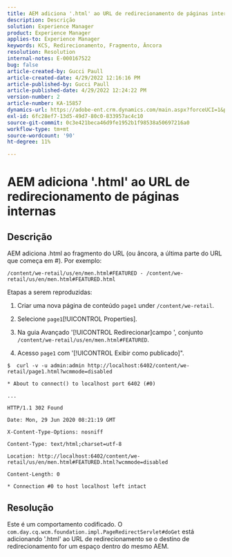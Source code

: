 ```yaml
---
title: AEM adiciona '.html' ao URL de redirecionamento de páginas internas
description: Descrição
solution: Experience Manager
product: Experience Manager
applies-to: Experience Manager
keywords: KCS, Redirecionamento, Fragmento, Âncora
resolution: Resolution
internal-notes: E-000167522
bug: false
article-created-by: Gucci Paull
article-created-date: 4/29/2022 12:16:16 PM
article-published-by: Gucci Paull
article-published-date: 4/29/2022 12:24:22 PM
version-number: 2
article-number: KA-15857
dynamics-url: https://adobe-ent.crm.dynamics.com/main.aspx?forceUCI=1&pagetype=entityrecord&etn=knowledgearticle&id=177aa027-b6c7-ec11-a7b6-0022480a10ee
exl-id: 6fc28ef7-13d5-49d7-80c0-833957ac4c10
source-git-commit: 0c3e421beca46d9fe1952b1f98538a50697216a0
workflow-type: tm+mt
source-wordcount: '90'
ht-degree: 11%

---
```


# AEM adiciona &#39;.html&#39; ao URL de redirecionamento de páginas internas

## Descrição



AEM adiciona .html ao fragmento do URL (ou âncora, a última parte do URL que começa em #). Por exemplo:



```
/content/we-retail/us/en/men.html#FEATURED - /content/we-retail/us/en/men.html#FEATURED.html
```

Etapas a serem reproduzidas:




1. Criar uma nova página de conteúdo `page1` under `/content/we-retail`.




2. Selecione `page1`[!UICONTROL Properties].



3. Na guia Avançado &#39;[!UICONTROL Redirecionar]campo &#39;, conjunto `/content/we-retail/us/en/men.html#FEATURED`.



4. Acesso `page1` com &#39;[!UICONTROL Exibir como publicado]&quot;.



```
$  curl -v -u admin:admin http://localhost:6402/content/we-retail/page1.html?wcmmode=disabled
```


```
* About to connect() to localhost port 6402 (#0)
```



```
...
```



```
HTTP/1.1 302 Found
```



```
Date: Mon, 29 Jun 2020 08:21:19 GMT
```



```
X-Content-Type-Options: nosniff
```



```
Content-Type: text/html;charset=utf-8
```



```
Location: http://localhost:6402/content/we-retail/us/en/men.html#FEATURED.html?wcmmode=disabled
```



```
Content-Length: 0
```



```
* Connection #0 to host localhost left intact
```



## Resolução



Este é um comportamento codificado. O `com.day.cq.wcm.foundation.impl.PageRedirectServlet#doGet` está adicionando &#39;.html&#39; ao URL de redirecionamento se o destino de redirecionamento for um espaço dentro do mesmo AEM.
